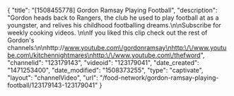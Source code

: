 {
    "title": "[1508455778] Gordon Ramsay Playing Football",
    "description": "Gordon heads back to Rangers, the club he used to play football at as a youngster, and relives his childhood footballing dreams.\n\nSubscribe for weekly cooking videos. \n\nIf you liked this clip check out the rest of Gordon's channels:\n\nhttp:\/\/www.youtube.com\/gordonramsay\nhttp:\/\/www.youtube.com\/kitchennightmares\nhttp:\/\/www.youtube.com\/thefword",
    "channelid": "123179143",
    "videoid": "123179041",
    "date_created": "1471253400",
    "date_modified": "1508373255",
    "type": "captivate",
    "layout": "channelVideo",
    "url": "\/food-network\/gordon-ramsay-playing-football\/123179143-123179041"
}